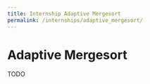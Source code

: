 ```yaml
---
title: Internship Adaptive Mergesort
permalink: /internships/adaptive_mergesort/
---
```


# Adaptive Mergesort

TODO
